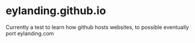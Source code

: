 # eylanding.github.io
Currently a test to learn how github hosts websites, to possible eventually port eylanding.com
